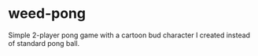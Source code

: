# weed-pong
Simple 2-player pong game with a cartoon bud character I created instead of standard pong ball.
